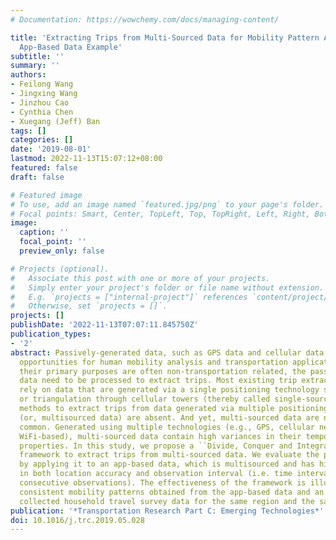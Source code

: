 ```yaml
---
# Documentation: https://wowchemy.com/docs/managing-content/

title: 'Extracting Trips from Multi-Sourced Data for Mobility Pattern Analysis: An
  App-Based Data Example'
subtitle: ''
summary: ''
authors:
- Feilong Wang
- Jingxing Wang
- Jinzhou Cao
- Cynthia Chen
- Xuegang (Jeff) Ban
tags: []
categories: []
date: '2019-08-01'
lastmod: 2022-11-13T15:07:12+08:00
featured: false
draft: false

# Featured image
# To use, add an image named `featured.jpg/png` to your page's folder.
# Focal points: Smart, Center, TopLeft, Top, TopRight, Left, Right, BottomLeft, Bottom, BottomRight.
image:
  caption: ''
  focal_point: ''
  preview_only: false

# Projects (optional).
#   Associate this post with one or more of your projects.
#   Simply enter your project's folder or file name without extension.
#   E.g. `projects = ["internal-project"]` references `content/project/deep-learning/index.md`.
#   Otherwise, set `projects = []`.
projects: []
publishDate: '2022-11-13T07:07:11.845750Z'
publication_types:
- '2'
abstract: Passively-generated data, such as GPS data and cellular data, bring tremendous
  opportunities for human mobility analysis and transportation applications. Since
  their primary purposes are often non-transportation related, the passively-generated
  data need to be processed to extract trips. Most existing trip extraction methods
  rely on data that are generated via a single positioning technology such as GPS
  or triangulation through cellular towers (thereby called single-sourced data), and
  methods to extract trips from data generated via multiple positioning technologies
  (or, multisourced data) are absent. And yet, multi-sourced data are now increasingly
  common. Generated using multiple technologies (e.g., GPS, cellular network- and
  WiFi-based), multi-sourced data contain high variances in their temporal and spatial
  properties. In this study, we propose a ``Divide, Conquer and Integrate'' (DCI)
  framework to extract trips from multi-sourced data. We evaluate the proposed framework
  by applying it to an app-based data, which is multisourced and has high variances
  in both location accuracy and observation interval (i.e. time interval between two
  consecutive observations). The effectiveness of the framework is illustrated by
  consistent mobility patterns obtained from the app-based data and an externally
  collected household travel survey data for the same region and the same period.
publication: '*Transportation Research Part C: Emerging Technologies*'
doi: 10.1016/j.trc.2019.05.028
---
```

